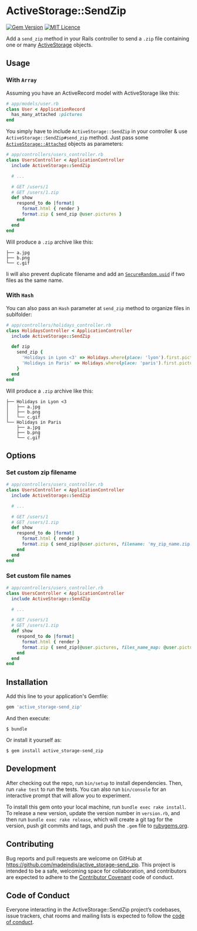 # ActiveStorage::SendZip

[![Gem Version](https://badge.fury.io/rb/active_storage-send_zip.svg)](https://badge.fury.io/rb/active_storage-send_zip)
[![MIT Licence](https://badges.frapsoft.com/os/mit/mit.png?v=103)](https://opensource.org/licenses/mit-license.php)

Add a `send_zip` method in your Rails controller to send a `.zip` file containing one or many [ActiveStorage](https://edgeguides.rubyonrails.org/active_storage_overview.html) objects.

## Usage

### With `Array`

Assuming you have an ActiveRecord model with ActiveStorage like this:

~~~ruby
# app/models/user.rb
class User < ApplicationRecord
  has_many_attached :pictures
end
~~~

You simply have to include `ActiveStorage::SendZip` in your controller & use  `ActiveStorage::SendZip#send_zip` method. Just pass some [`ActiveStorage::Attached`](https://edgeapi.rubyonrails.org/classes/ActiveStorage/Attached/) objects as parameters:

~~~ruby
# app/controllers/users_controller.rb
class UsersController < ApplicationController
  include ActiveStorage::SendZip

  # ...

  # GET /users/1
  # GET /users/1.zip
  def show
    respond_to do |format|
      format.html { render }
      format.zip { send_zip @user.pictures }
    end
  end
end
~~~

Will produce a `.zip` archive like this:

~~~
├── a.jpg
├── b.png
└── c.gif
~~~

Ii will also prevent duplicate filename and add an [`SecureRandom.uuid`](https://ruby-doc.org/stdlib-2.3.0/libdoc/securerandom/rdoc/SecureRandom.html) if two files as the same name.


### With `Hash`

You can also pass an `Hash` parameter at `send_zip` method to organize files in sublfolder:

~~~ruby
# app/controllers/holidays_controller.rb
class HolidaysController < ApplicationController
  include ActiveStorage::SendZip

  def zip
    send_zip {
      'Holidays in Lyon <3' => Holidays.where(place: 'lyon').first.pictures,
      'Holidays in Paris' => Holidays.where(place: 'paris').first.pictures,
    }
  end
end
~~~

Will produce a `.zip` archive like this:

~~~
├── Holidays in Lyon <3
│   ├── a.jpg
│   ├── b.png
│   └── c.gif
└── Holidays in Paris
    ├── a.jpg
    ├── b.png
    └── c.gif
~~~

## Options

### Set custom zip filename

~~~ruby
# app/controllers/users_controller.rb
class UsersController < ApplicationController
  include ActiveStorage::SendZip

  # ...

  # GET /users/1
  # GET /users/1.zip
  def show
    respond_to do |format|
      format.html { render }
      format.zip { send_zip(@user.pictures, filename: 'my_zip_name.zip') }
    end
  end
end
~~~

### Set custom file names

~~~ruby
# app/controllers/users_controller.rb
class UsersController < ApplicationController
  include ActiveStorage::SendZip

  # ...

  # GET /users/1
  # GET /users/1.zip
  def show
    respond_to do |format|
      format.html { render }
      format.zip { send_zip(@user.pictures, files_name_map: @user.pictures.map { |p| "custom_#{p..filename.to_s}" } ) }
    end
  end
end
~~~

## Installation

Add this line to your application's Gemfile:

```ruby
gem 'active_storage-send_zip'
```

And then execute:

    $ bundle

Or install it yourself as:

    $ gem install active_storage-send_zip

## Development

After checking out the repo, run `bin/setup` to install dependencies. Then, run `rake test` to run the tests. You can also run `bin/console` for an interactive prompt that will allow you to experiment.

To install this gem onto your local machine, run `bundle exec rake install`. To release a new version, update the version number in `version.rb`, and then run `bundle exec rake release`, which will create a git tag for the version, push git commits and tags, and push the `.gem` file to [rubygems.org](https://rubygems.org).

## Contributing

Bug reports and pull requests are welcome on GitHub at https://github.com/madeindjs/active_storage-send_zip. This project is intended to be a safe, welcoming space for collaboration, and contributors are expected to adhere to the [Contributor Covenant](http://contributor-covenant.org) code of conduct.

## Code of Conduct

Everyone interacting in the ActiveStorage::SendZip project’s codebases, issue trackers, chat rooms and mailing lists is expected to follow the [code of conduct](https://github.com/madeindjs/active_storage-send_zip/blob/master/CODE_OF_CONDUCT.md).
